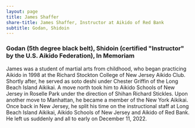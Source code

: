 ```yaml
---
layout: page
title: James Shaffer
share-title: James Shaffer, Instructor at Aikido of Red Bank
subtitle: Godan, Shidoin
---
```


### Godan (5th degree black belt), Shidoin (certified "Instructor" by the U.S. Aikido Federation), In Memoriam

James was a student of martial arts from childhood, who began practicing Aikido in 1998 at the Richard Stockton College of New Jersey Aikido Club. Shortly after, he served as soto deshi under Chester Griffin of the Long Beach Island Aikikai. A move north took him to Aikido Schools of New Jersey in Roselle Park under the direction of Shihan Richard Stickles. Upon another move to Manhattan, he became a member of the New York Aikikai. Once back in New Jersey, he split his time on the instructional staff at Long Beach Island Aikikai, Aikido Schools of New Jersey and Aikido of Red Bank. He left us suddenly and all to early on December 11, 2022. 
